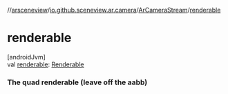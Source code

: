 //[arsceneview](../../../index.md)/[io.github.sceneview.ar.camera](../index.md)/[ArCameraStream](index.md)/[renderable](renderable.md)

# renderable

[androidJvm]\
val [renderable](renderable.md): [Renderable](../../../../sceneview/io.github.sceneview.renderable/-renderable/index.md)

###  The quad renderable (leave off the aabb)
